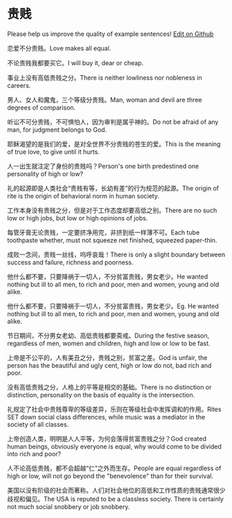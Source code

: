 # 贵贱

Please help us improve the quality of example sentences! [Edit on Github](https://github.com/jiyushe/jiyu-example-sentence-source/blob/main/chinese/guijian.md)

<p><span class="chinese">恋爱不分贵贱。</span><span class="english">Love makes all equal.</span></p>

<p><span class="chinese">不论贵贱我都要买它。</span><span class="english">I will buy it, dear or cheap.</span></p>

<p><span class="chinese">事业上没有高低贵贱之分。</span><span class="english">There is neither lowliness nor nobleness in careers.</span></p>

<p><span class="chinese">男人、女人和魔鬼，三个等级分贵贱。</span><span class="english">Man, woman and devil are three degrees of comparison.</span></p>

<p><span class="chinese">听讼不可分贵贱，不可惧怕人，因为审判是属乎神的。</span><span class="english">Do not be afraid of any man, for judgment belongs to God.</span></p>

<p><span class="chinese">耶稣渴望的是我们的爱，是对全世界不分贵贱的苍生的爱。</span><span class="english">This is the meaning of true love, to give until it hurts.</span></p>

<p><span class="chinese">人一出生就注定了身份的贵贱吗？</span><span class="english">Person's one birth predestined one personality of high or low?</span></p>

<p><span class="chinese">礼的起源即是人类社会“贵贱有等，长幼有差”的行为规范的起源。</span><span class="english">The origin of rite is the origin of behavioral norm in human society.</span></p>

<p><span class="chinese">工作本身没有贵贱之分，但是对于工作态度却要高低之别。</span><span class="english">There are no such low or high jobs, but low or high opinions of jobs.</span></p>

<p><span class="chinese">每管牙膏无论贵贱，一定要挤净用完，非挤到纸一样薄不可。</span><span class="english">Each tube toothpaste whether, must not squeeze net finished, squeezed paper-thin.</span></p>

<p><span class="chinese">成败一念间，贵贱一丝线，呜呼哀哉！</span><span class="english">There is only a slight boundary between success and failure, richness and poorness.</span></p>

<p><span class="chinese">他什么都不要，只要降祸于一切人，不分贫富贵贱，男女老少。</span><span class="english">He wanted nothing but ill to all men, to rich and poor, men and women, young and old alike.</span></p>

<p><span class="chinese">他什么都不要，只要降祸于一切人，不分贫富贵贱，男女老少。</span><span class="english">Eg. He wanted nothing but ill to all men, to rich and poor, men and women, young and old alike.</span></p>

<p><span class="chinese">节日期间，不分男女老幼、高低贵贱都要斋戒。</span><span class="english">During the festive season, regardless of men, women and children, high and low or low to be fast.</span></p>

<p><span class="chinese">上帝是不公平的，人有美丑之分，贵贱之别，贫富之差。</span><span class="english">God is unfair, the person has the beautiful and ugly cent, high or low do not, bad rich and poor.</span></p>

<p><span class="chinese">没有高低贵贱之分，人格上的平等是相交的基础。</span><span class="english">There is no distinction or distinction, personality on the basis of equality is the intersection.</span></p>

<p><span class="chinese">礼规定了社会中贵贱尊卑的等级差异，乐则在等级社会中发挥调和的作用。</span><span class="english">Rites SET down social class differences, while music was a mediator in the society of all classes.</span></p>

<p><span class="chinese">上帝创造人类，明明是人人平等，为何会落得贫富贵贱之分？</span><span class="english">God created human beings, obviously everyone is equal, why would come to be divided into rich and poor?</span></p>

<p><span class="chinese">人不论高低贵贱，都不会超越“仁”之外而生存。</span><span class="english">People are equal regardless of high or low, will not go beyond the "benevolence" than for their survival.</span></p>

<p><span class="chinese">美国以没有阶级的社会而著称。人们对社会地位的高低和工作性质的贵贱通常很少歧视和偏见。</span><span class="english">The USA is reputed to be a classless society. There is certainly not much social snobbery or job snobbery.</span></p>

